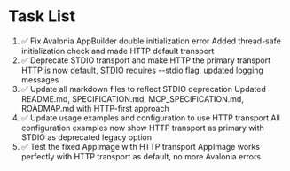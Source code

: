 # Task List

1. ✅ Fix Avalonia AppBuilder double initialization error
Added thread-safe initialization check and made HTTP default transport
2. ✅ Deprecate STDIO transport and make HTTP the primary transport
HTTP is now default, STDIO requires --stdio flag, updated logging messages
3. ✅ Update all markdown files to reflect STDIO deprecation
Updated README.md, SPECIFICATION.md, MCP_SPECIFICATION.md, ROADMAP.md with HTTP-first approach
4. ✅ Update usage examples and configuration to use HTTP transport
All configuration examples now show HTTP transport as primary with STDIO as deprecated legacy option
5. ✅ Test the fixed AppImage with HTTP transport
AppImage works perfectly with HTTP transport as default, no more Avalonia errors

